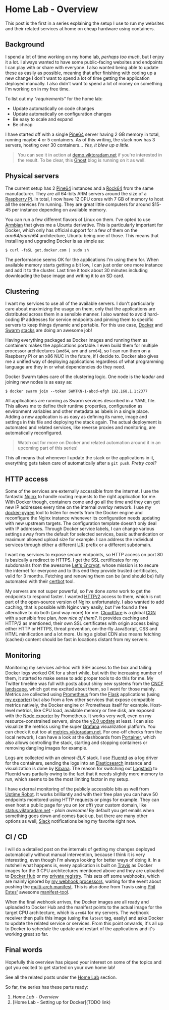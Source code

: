 # Home Lab - Overview

This post is the first in a series explaining the setup I use to run my websites and their related services at home on cheap hardware using containers.

## Background

I spend a lot of time working on my home lab, *perhaps too much*, but I enjoy it a lot. I always wanted to have some public-facing websites and endpoints I can play with or share with everyone. I also wanted being able to update these as easily as possible, meaning that after finishing with coding up a new change I don't want to spend a lot of time getting the application deployed manually. I also didn't want to spend a lot of money on something I'm working on in my free time.

To list out my *"requirements"* for the home lab:

- Update automatically on code changes
- Update automatically on configuration changes
- Be easy to scale and expand
- Be cheap

I have started off with a single [Pine64](https://www.pine64.org/?page_id=1194) server having 2 GB memory in total, running maybe 4 or 5 containers. As of this writing, the stack now has 3 servers, hosting over 30 containers... *Yes, it blew up a little.*

> You can see it in action at [demo.viktoradam.net](https://demo.viktoradam.net) if you're interested in the result. To be clear, this [Ghost](https://ghost.org/) blog is running on it as well.

## Physical servers

The current setup has 2 [Pine64](https://www.pine64.org/?page_id=1194) instances and a [Rock64](https://www.pine64.org/?page_id=7147) from the same manufacturer. They are all 64-bits ARM servers around the size of a [Raspberry Pi](https://www.raspberrypi.org/). In total, I now have 12 CPU cores with 7 GB of memory to host all the services I'm running. They are great little computers for around $15-45 per instance depending on available memory.

You can run a few different flavors of Linux on them. I've opted to use [Armbian](https://www.armbian.com/) that gives me a Ubuntu derivative. This is particularly important for Docker, which only has official support for a few of them on the *arm64/aarch64* architecture, Ubuntu being one of those. This means that installing and upgrading Docker is as simple as:

```shell
$ curl -fsSL get.docker.com | sudo sh
```

The performance seems OK for the applications I'm using them for. When available memory starts getting a bit low, I can just order one more instance and add it to the cluster. Last time it took about 30 minutes including downloading the base image and writing it to an SD card.

## Clustering

I want my services to use all of the available servers. I don't particularly care about maximizing the usage on them, only that the applications are distributed across them in a sensible manner. I also wanted to avoid hard-coding IP addresses for service endpoints and pinning them to specific servers to keep things dynamic and portable. For this use case, [Docker](https://www.docker.com) and [Swarm](https://docs.docker.com/engine/swarm/) [stacks](https://docs.docker.com/engine/reference/commandline/stack/) are doing an awesome job!

Having everything packaged as Docker images and running them as containers makes the applications portable. I even build them for multiple processor architectures (`amd64`, `arm` and `arm64`), so I can run them on a Raspberry Pi or an x86 NUC in the future, if I decide to. Docker also gives me a unified way of deploying applications regardless of what programming language are they in or what dependencies do they need.

Docker Swarm takes care of the clustering logic. One node is the *leader* and joining new nodes is as easy as:

```shell
$ docker swarm join --token SWMTKN-1-abcd-efgh 192.168.1.1:2377
```

All applications are running as Swarm services described in a YAML file. This allows me to define their runtime properties, configuration as environment variables and other metadata as labels in a single place. Adding a new application is as easy as defining its name, image and settings in this file and deploying the stack again. The actual deployment is automated and related services, like reverse proxies and monitoring, are automatically reconfigured.

> Watch out for more on Docker and related automation around it in an upcoming part of this series!

This all means that whenever I update the stack or the applications in it, everything gets taken care of automatically after a `git push`. *Pretty cool?*

## HTTP access

Some of the services are externally accessible from the internet. I use the fantastic [Nginx](https://www.nginx.com/) to handle routing requests to the right application for me. With Docker though, containers come and go all the time and they can get new IP addresses every time on the internal *overlay* network. I use my [docker-pygen](https://github.com/rycus86/docker-pygen) tool to listen for events from the Docker engine and reconfigure the Nginx instance whenever its configuration needs updating with new upstream targets. The configuration template doesn't only deal with IP addresses. Through Docker service labels, I can change various settings away from the default for selected services, basic authentication or maximum allowed upload size for example. I can address the individual services through either a different [URI](https://en.wikipedia.org/wiki/Uniform_Resource_Identifier) prefix or a different subdomain.

I want my services to expose secure endpoints, so HTTP access on port 80 is basically a redirect to HTTPS. I get the SSL certificates for my subdomains from the awesome [Let's Encrypt](https://letsencrypt.org/), whose mission is to secure the internet for everyone and to this end they provide trusted certificates, valid for 3 months. Fetching and renewing them can be (and should be) fully automated with their [certbot](https://certbot.eff.org/) tool.

My servers are not super powerful, so I've done *some* work to get the endpoints to respond faster. I wanted [HTTP/2](https://en.wikipedia.org/wiki/HTTP/2) access to them, which is not part of the open-source version of Nginx unfortunately. I also wanted to add caching, that is possible with Nginx very easily, but I've found a free alternative to do both (and way more) for me. [Cloudflare](https://www.cloudflare.com/) is a global [CDN](https://en.wikipedia.org/wiki/Content_delivery_network) with a sensible free plan, *how nice of them?*. It provides caching and HTTP/2 as mentioned, their own SSL certificates with origin access being either HTTP or HTTPS, threat prevention, on-the-fly JavaScript, CSS and HTML minification and a lot more. Using a global CDN also means fetching (cached) content should be fast in locations distant from my servers.

## Monitoring

Monitoring my services ad-hoc with SSH access to the box and tailing Docker logs worked OK for a short while, but with the increasing number of them, it started to make sense to add proper tools to do this for me. My Twitter timeline was full with posts about shiny new systems from the [CNCF landscape](https://github.com/cncf/landscape), which got me excited about them, so I went for those mainly. Metrics are collected using [Prometheus](https://prometheus.io/) from the [Flask](http://flask.pocoo.org/) applications (using [my exporter](https://github.com/rycus86/prometheus_flask_exporter)) but also from a few other services that expose compatible metrics natively, the Docker engine or Prometheus itself for example. Host-level metrics, like CPU load, available memory or free disk, are exposed with the [Node exporter](https://github.com/prometheus/node_exporter) by Prometheus. It works very well, even on my resource-constrained servers, since the [v2.0 update](https://coreos.com/blog/prometheus-2.0-storage-layer-optimization) at least. I can also visualize the metrics using the super [Grafana](https://grafana.com/) visualization platform. You can check it out too at [metrics.viktoradam.net](https://metrics.viktoradam.net/). For one-off checks from the local network, I can have a look at the dashboards from [Portainer](https://portainer.io/), which also allows controlling the stack, starting and stopping containers or removing dangling images for example.

Logs are collected with an *almost-ELK* stack. I use [Fluentd](https://www.fluentd.org/) as a log driver for the containers, sending the logs into an [Elasticsearch](https://www.elastic.co/products/elasticsearch) instance and visualization is done by [Kibana](https://www.elastic.co/products/kibana). The reason for switching out [Logstash](https://www.elastic.co/products/logstash) to Fluentd was partially owing to the fact that it needs slightly more memory to run, which seems to be the most limiting factor in my setup.

I have external monitoring of the publicly accessible bits as well from [Uptime Robot](https://uptimerobot.com/). It works brilliantly and with their free plan you can have 50 endpoints monitored using HTTP requests or pings for example. They can even host a public page for you on (or off) your custom domain, like [status.viktoradam.net](https://status.viktoradam.net) - *plain awesome!* By default you get emails when something goes down and comes back up, but there are many other options as well, [Slack](https://slack.com/) notifications being my favorite right now.

## CI / CD

I will do a detailed post on the internals of getting my changes deployed automatically without manual intervention, because I think it is very interesting, even though I'm always looking for better ways of doing it. In a nutshell what happens is, every application is built on [Travis](https://travis-ci.org/) as Docker images for the 3 CPU architectures mentioned above and they are uploaded to [Docker Hub](https://hub.docker.com/) or my [private registry](https://docs.docker.com/registry/deploying/). This sets off some webhooks, which are mainly ignored by [my webhook processors](https://github.com/rycus86/webhook-proxy), waiting for the event about pushing the [multi-arch manifest](https://blog.docker.com/2017/11/multi-arch-all-the-things/). This is also done from Travis using [Phil Estes'](https://twitter.com/estesp) awesome [manifest-tool](https://github.com/estesp/manifest-tool).

When the final webhook arrives, the Docker images are all ready and uploaded to Docker Hub and the manifest points to the actual image for the target CPU architecture, which is `arm64` for my servers. The webhook receiver then pulls this image (using the `latest` tag, easily) and asks Docker to update the related service or services. From this point onwards, it's all up to Docker to schedule the update and restart of the applications and it's working great so far.

## Final words

Hopefully this overview has piqued your interest on some of the topics and got you excited to get started on your own home lab!

See all the related posts under the [Home Lab](https://blog.viktoradam.net/tag/home-lab/) section.

So far, the series has these parts ready:

1. *Home Lab - Overview*
2. [Home Lab - Setting up for Docker](TODO link)
